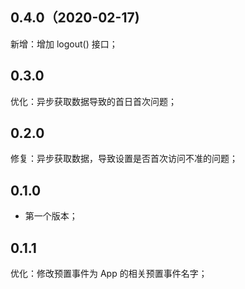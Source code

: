 ## 0.4.0（2020-02-17)
新增：增加 logout() 接口；

## 0.3.0
优化：异步获取数据导致的首日首次问题；

## 0.2.0
修复：异步获取数据，导致设置是否首次访问不准的问题；

## 0.1.0

* 第一个版本；

## 0.1.1

优化：修改预置事件为 App 的相关预置事件名字；